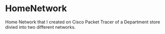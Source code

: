 # HomeNetwork
Home Network that I created on Cisco Packet Tracer of a Department store divied into two different networks.
